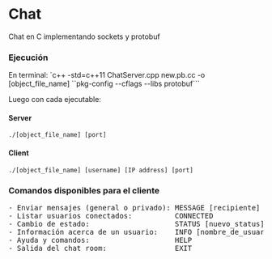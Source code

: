 # Chat
Chat en C implementando sockets y protobuf
### Ejecución
En terminal:
`c++ -std=c++11 ChatServer.cpp new.pb.cc -o [object_file_name] ``pkg-config --cflags --libs protobuf```

Luego con cada ejecutable:
#### Server
`./[object_file_name] [port]`

#### Client
`./[object_file_name] [username] [IP address] [port]`

### Comandos disponibles para el cliente
<pre>
- Enviar mensajes (general o privado): MESSAGE [recipiente] [mensaje]
- Listar usuarios conectados:          CONNECTED
- Cambio de estado:                    STATUS [nuevo_status]
- Información acerca de un usuario:    INFO [nombre_de_usuario]
- Ayuda y comandos:                    HELP
- Salida del chat room:                EXIT
</pre>
